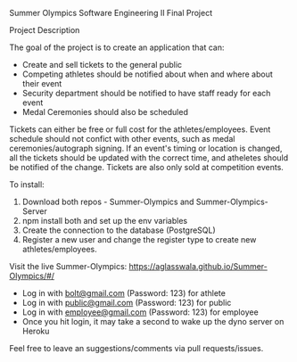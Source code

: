 Summer Olympics Software Engineering II Final Project 

Project Description

The goal of the project is to create an application that can:
  - Create and sell tickets to the general public
  - Competing athletes should be notified about when and where about their event 
  - Security department should be notified to have staff ready for each event
  - Medal Ceremonies should also be scheduled 

Tickets can either be free or full cost for the athletes/employees. Event schedule should not confict with other events, such as medal ceremonies/autograph signing.
If an event's timing or location is changed, all the tickets should be updated with the correct time, and atheletes should be notified of the change. 
Tickets are also only sold at competition events. 

To install:
  1. Download both repos - Summer-Olympics and Summer-Olympics-Server
  2. npm install both and set up the env variables 
  3. Create the connection to the database (PostgreSQL)
  4. Register a new user and change the register type to create new athletes/employees. 

Visit the live Summer-Olympics:
  https://aglasswala.github.io/Summer-Olympics/#/ 
  
  - Log in with bolt@gmail.com (Password: 123) for athlete
  - Log in with public@gmail.com (Password: 123) for public 
  - Log in with employee@gmail.com (Password: 123) for employee
  - Once you hit login, it may take a second to wake up the dyno server on Heroku

Feel free to leave an suggestions/comments via pull requests/issues. 